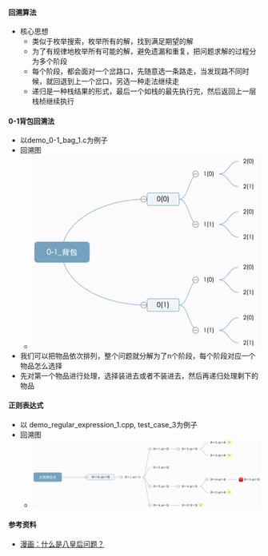 #### 回溯算法
- 核心思想
  - 类似于枚举搜索，枚举所有的解，找到满足期望的解
  - 为了有规律地枚举所有可能的解，避免遗漏和重复，把问题求解的过程分为多个阶段
  - 每个阶段，都会面对一个岔路口，先随意选一条路走，当发现路不同时候，就回退到上一个岔口，另选一种走法继续走
  - 递归是一种栈结果的形式，最后一个如栈的最先执行完，然后返回上一层栈桢继续执行

#### 0-1背包回溯法
- 以demo_0-1_bag_1.c为例子
- 回溯图
  - ![avatar](images/../../images/recall_1.png)
- 我们可以把物品依次排列，整个问题就分解为了n个阶段，每个阶段对应一个物品怎么选择
- 先对第一个物品进行处理，选择装进去或者不装进去，然后再递归处理剩下的物品
  
#### 正则表达式
- 以 demo_regular_expression_1.cpp, test_case_3为例子
- 回溯图
  - ![avatar](images/../../images/recall_2.png)
#### 参考资料
- [漫画：什么是八皇后问题？](https://blog.csdn.net/bjweimengshu/article/details/79386101)